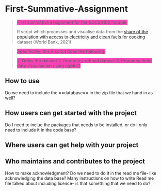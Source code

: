 # First-Summative-Assignment

><span style="background-color:rgba(255, 19, 167, 0.8)">First summative assignment for the SOCS0100 module.</span> 
>
>R script which processes and visualise data from the [share of the population with access to electricity and clean fuels for cooking](https://github.com/owid/owid-datasets/blob/master/datasets/Number%20of%20people%20with%20and%20without%20energy%20access%20(OWID%20based%20on%20World%20Bank%2C%202021)/Number%20of%20people%20with%20and%20without%20energy%20access%20(OWID%20based%20on%20World%20Bank%2C%202021).csv) dataset (World Bank, 2021)


> <span style="background-color:rgba(255, 19, 167, 0.8)">Specifically, this R script does the following:
>
><span style="background-color:rgba(255, 19, 167, 0.8)">1. Tidies the dataset
>2. Produce a refined dataset
>3. Produces three data visualisation using ggplot2 

## How to use
Do we need to include the ==database== in the zip file that we hand in as well?

## How users can get started with the project
Do I need to inclue the packages that needs to be installed, or do I only need to include it in the code base?
## Where users can get help with your project

## Who maintains and contributes to the project
How to make acknowledgment? Do we need to do it in the read me file- like acknowledging the data base?
Many instructions on how to write Read me file talked about including licence- is that something that we need to do?
